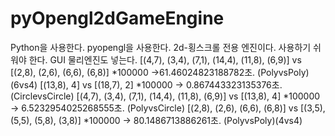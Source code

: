 # pyOpengl2dGameEngine

Python을 사용한다.
pyopengl을 사용한다.
2d-횡스크롤 전용 엔진이다.
사용하기 쉬워야 한다.
GUI
물리엔진도 넣는다.
[(4,7), (3,4), (7,1), (14,4), (11,8), (6,9)] vs [(2,8), (2,6), (6,6), (6,8)] *100000 ->61.46024823188782초. (PolyvsPoly)(6vs4)
[(13,8), 4] vs [(18,7), 2] *100000 -> 0.867443323135376초. (CirclevsCircle)
[(4,7), (3,4), (7,1), (14,4), (11,8), (6,9)] vs [(13,8), 4] *100000 -> 6.5232954025268555초. (PolyvsCircle)
[(2,8), (2,6), (6,6), (6,8)] vs [(3,5), (5,5), (5,8), (3,8)] *100000 -> 80.1486713886261초. (PolyvsPoly)(4vs4)